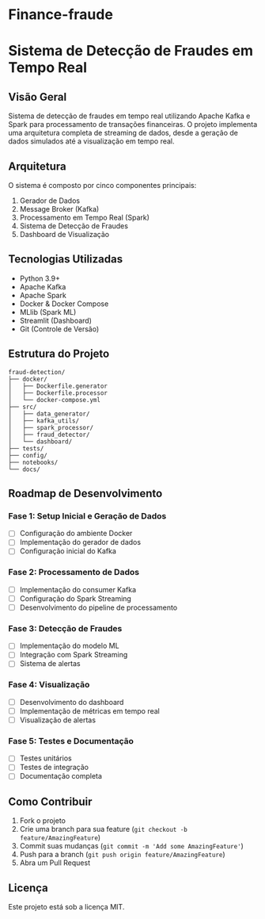 # Finance-fraude

# Sistema de Detecção de Fraudes em Tempo Real

## Visão Geral
Sistema de detecção de fraudes em tempo real utilizando Apache Kafka e Spark para processamento de transações financeiras. O projeto implementa uma arquitetura completa de streaming de dados, desde a geração de dados simulados até a visualização em tempo real.

## Arquitetura

O sistema é composto por cinco componentes principais:
1. Gerador de Dados
2. Message Broker (Kafka)
3. Processamento em Tempo Real (Spark)
4. Sistema de Detecção de Fraudes
5. Dashboard de Visualização

## Tecnologias Utilizadas
- Python 3.9+
- Apache Kafka
- Apache Spark
- Docker & Docker Compose
- MLlib (Spark ML)
- Streamlit (Dashboard)
- Git (Controle de Versão)

## Estrutura do Projeto
```
fraud-detection/
├── docker/
│   ├── Dockerfile.generator
│   ├── Dockerfile.processor
│   └── docker-compose.yml
├── src/
│   ├── data_generator/
│   ├── kafka_utils/
│   ├── spark_processor/
│   ├── fraud_detector/
│   └── dashboard/
├── tests/
├── config/
├── notebooks/
└── docs/
```

## Roadmap de Desenvolvimento

### Fase 1: Setup Inicial e Geração de Dados
- [ ] Configuração do ambiente Docker
- [ ] Implementação do gerador de dados
- [ ] Configuração inicial do Kafka

### Fase 2: Processamento de Dados
- [ ] Implementação do consumer Kafka
- [ ] Configuração do Spark Streaming
- [ ] Desenvolvimento do pipeline de processamento

### Fase 3: Detecção de Fraudes
- [ ] Implementação do modelo ML
- [ ] Integração com Spark Streaming
- [ ] Sistema de alertas

### Fase 4: Visualização
- [ ] Desenvolvimento do dashboard
- [ ] Implementação de métricas em tempo real
- [ ] Visualização de alertas

### Fase 5: Testes e Documentação
- [ ] Testes unitários
- [ ] Testes de integração
- [ ] Documentação completa

## Como Contribuir
1. Fork o projeto
2. Crie uma branch para sua feature (`git checkout -b feature/AmazingFeature`)
3. Commit suas mudanças (`git commit -m 'Add some AmazingFeature'`)
4. Push para a branch (`git push origin feature/AmazingFeature`)
5. Abra um Pull Request

## Licença
Este projeto está sob a licença MIT.
